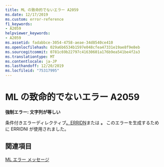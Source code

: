 ```yaml
---
title: ML の致命的でないエラー A2059
ms.date: 12/17/2019
ms.custom: error-reference
f1_keywords:
- A2059
helpviewer_keywords:
- A2059
ms.assetid: fadabbce-3054-4758-aeae-34d8540ce410
ms.openlocfilehash: 029a6b6534b1597e048cfea47331e19ae8f9e8eb
ms.sourcegitcommit: 0781c69b22797c41630601a176b9ea541be4f2a3
ms.translationtype: MT
ms.contentlocale: ja-JP
ms.lasthandoff: 12/20/2019
ms.locfileid: "75317995"
---
```

# <a name="ml-nonfatal-error-a2059"></a>ML の致命的でないエラー A2059

**強制エラー: 文字列が等しい**

条件付きエラーディレクティブ[。ERRIDN](dot-erridn.md)または **。** このエラーを生成するために ERRIDNI が使用されました。

## <a name="see-also"></a>関連項目

[ML エラー メッセージ](ml-error-messages.md)
